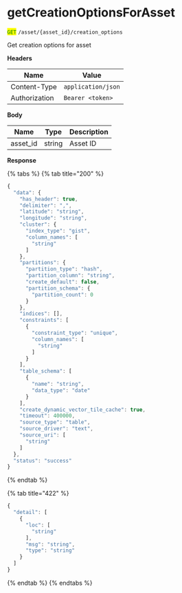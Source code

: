 # getCreationOptionsForAsset

<mark style="color:green;">`GET`</mark> `/asset/{asset_id}/creation_options`

Get creation options for asset

**Headers**

| Name          | Value              |
| ------------- | ------------------ |
| Content-Type  | `application/json` |
| Authorization | `Bearer <token>`   |

**Body**

| Name      | Type   | Description |
| --------- | ------ | ----------- |
| asset\_id | string | Asset ID    |

**Response**

{% tabs %}
{% tab title="200" %}
```javascript
{
  "data": {
    "has_header": true,
    "delimiter": ",",
    "latitude": "string",
    "longitude": "string",
    "cluster": {
      "index_type": "gist",
      "column_names": [
        "string"
      ]
    },
    "partitions": {
      "partition_type": "hash",
      "partition_column": "string",
      "create_default": false,
      "partition_schema": {
        "partition_count": 0
      }
    },
    "indices": [],
    "constraints": [
      {
        "constraint_type": "unique",
        "column_names": [
          "string"
        ]
      }
    ],
    "table_schema": [
      {
        "name": "string",
        "data_type": "date"
      }
    ],
    "create_dynamic_vector_tile_cache": true,
    "timeout": 400000,
    "source_type": "table",
    "source_driver": "text",
    "source_uri": [
      "string"
    ]
  },
  "status": "success"
}
```
{% endtab %}

{% tab title="422" %}
```javascript
{
  "detail": [
    {
      "loc": [
        "string"
      ],
      "msg": "string",
      "type": "string"
    }
  ]
}
```
{% endtab %}
{% endtabs %}
